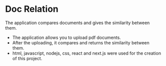 # Doc Relation

The application compares documents and gives the similarity between them. 
- The application allows you to upload pdf documents.
- After the uploading, it compares and returns the similarity between them.
- html, javascript, nodejs, css, react and next.js were used for the creation of this project.

